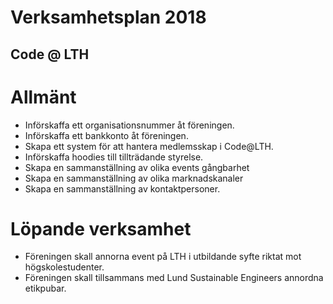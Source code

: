 # Verksamhetsplan 2018
## Code @ LTH

# Allmänt
- Införskaffa ett organisationsnummer åt föreningen.
- Införskaffa ett bankkonto åt föreningen.
- Skapa ett system för att hantera medlemsskap i Code@LTH.
- Införskaffa hoodies till tillträdande styrelse.
- Skapa en sammanställning av olika events gångbarhet
- Skapa en sammanställning av olika marknadskanaler
- Skapa en sammanställning av kontaktpersoner.

# Löpande verksamhet
- Föreningen skall annorna event på LTH i utbildande syfte riktat mot högskolestudenter.
- Föreningen skall tillsammans med Lund Sustainable Engineers annordna etikpubar.
